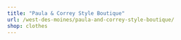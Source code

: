```yaml
---
title: "Paula & Correy Style Boutique"
url: /west-des-moines/paula-and-correy-style-boutique/
shop: clothes
---
```

